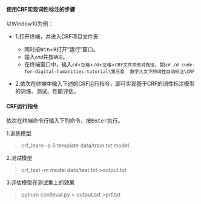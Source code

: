 #### 使用CRF实现词性标注的步骤
以Window10为例：
- 1.打开终端，并进入CRF项目文件夹
   - 同时按<kbd>Win</kbd>+<kbd>R</kbd>打开“运行”窗口。
   - 输入`cmd`并按`确定`。
   - 在终端窗口中，输入`cd`+`空格`+`/d`+`空格`+`CRF文件夹绝对路径`，如`cd /d code-for-digital-humanities-tutorial\第三章  数字人文下的词性自动标注\CRF`   
  

- 2.依次在终端中输入下述的CRF运行指令，即可实现基于CRF的词性标注模型的训练、测试、性能评估。

#### CRF运行指令
依次在终端命令行输入下列命令，按<kbd>Enter</kbd>执行。

1.训练模型
> crf_learn -p 8 template data/train.txt model 

2.测试模型
> crf_test -m model data/test.txt >output.txt

3.评估模型在测试集上的效果
> python conlleval.py < output.txt >prf.txt